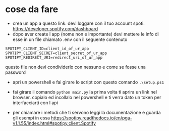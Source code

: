# cose da fare

- crea un app a questo link. devi loggare con il tuo account spoti. https://developer.spotify.com/dashboard
- dopo aver create l app (nome non e importante) devi mettere le info di esse in un file chiamato 
.env con il seguente contenuto

```
SPOTIPY_CLIENT_ID=client_id_of_ur_app
SPOTIPY_CLIENT_SECRET=client_secret_of_ur_app
SPOTIPY_REDIRECT_URI=redirect_uri_of_ur_app
```
questo file non devi condividerlo con nessuno e come se fosse una password

- apri un powershell e fai girare lo script con questo comando ```.\setup.ps1```

- fai girare il comando ```python main.py``` la prima volta ti aprira un link nel browser. 
copialo ed incollalo nel powershell e ti verra dato un token per interfacciarti con l api

- per chiamare i metodi che ti servono leggi la documentazione e guarda gli esempi in essa
https://spotipy.readthedocs.io/en/pga-v1.1.55/index.html#spotipy.client.Spotify





